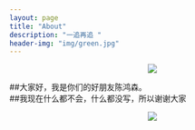 ```yaml
---
layout: page
title: "About"
description: "一追再追 "
header-img: "img/green.jpg"
---
```



<center>
    <p><img src="http://7xlfkx.com1.z0.glb.clouddn.com/white2.jpg" align="center"></p>
</center>

##大家好，我是你们的好朋友陈鸿森。<br>
##我现在什么都不会，什么都没写，所以谢谢大家

<center>
    <p><img src="http://i173.photobucket.com/albums/w63/cnfeat/2015-08-29-2_zpsqj7po8eo.png" align="center"></p>
</center>






